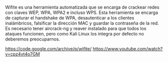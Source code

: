 Wifite es una herramienta automatizada que se encarga de crackear redes con claves WEP, WPA, WPA2 e incluso WPS. Esta herramienta se encarga de capturar el handshake de WPA, desautenticar a los clientes inalámbricos, falsificar la dirección MAC y guardar la contraseña de la red. Es necesario tener aircrack-ng y reaver instalado para que todos los ataques funcionen, pero como Kali Linux los integra por defecto no deberemos preocuparnos.


https://code.google.com/archive/p/wifite/
https://www.youtube.com/watch?v=cpz4yt4o7GM
